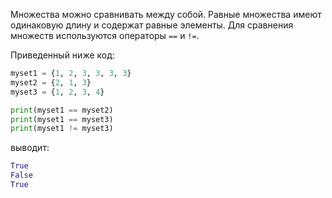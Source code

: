 

Множества можно сравнивать между собой. Равные множества имеют одинаковую длину и содержат равные элементы. Для сравнения множеств используются операторы `==` и `!=`.

Приведенный ниже код:

```python
myset1 = {1, 2, 3, 3, 3, 3}
myset2 = {2, 1, 3}
myset3 = {1, 2, 3, 4}

print(myset1 == myset2)
print(myset1 == myset3)
print(myset1 != myset3)
```

выводит:

```python
True
False
True
```
